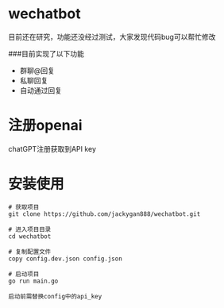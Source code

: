 # wechatbot
目前还在研究，功能还没经过测试，大家发现代码bug可以帮忙修改

###目前实现了以下功能
 + 群聊@回复
 + 私聊回复
 + 自动通过回复
 
# 注册openai
chatGPT注册获取到API key

# 安装使用
````
# 获取项目
git clone https://github.com/jackygan888/wechatbot.git

# 进入项目目录
cd wechatbot

# 复制配置文件
copy config.dev.json config.json

# 启动项目
go run main.go

启动前需替换config中的api_key

